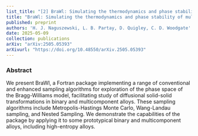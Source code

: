 ```yaml
---
list_title: "[2] BraWl: Simulating the thermodynamics and phase stability of multicomponent alloys using conventional and enhanced sampling techniques"
title: "BraWl: Simulating the thermodynamics and phase stability of multicomponent alloys using conventional and enhanced sampling techniques"
published: preprint
authors: 'H. J. Naguszewski, L. B. Partay, D. Quigley, C. D. Woodgate'
date: 2025-05-09
collection: publications
arXiv: "arXiv:2505.05393"
arXivurl: "https://doi.org/10.48550/arXiv.2505.05393"
---
```


<h3>Abstract</h3>
We present BraWl, a Fortran package implementing a range of conventional and enhanced sampling algorithms for exploration of the phase space of the Bragg-Williams model, facilitating study of diffusional solid-solid transformations in binary and multicomponent alloys. These sampling algorithms include Metropolis-Hastings Monte Carlo, Wang-Landau sampling, and Nested Sampling. We demonstrate the capabilities of the package by applying it to some prototypical binary and multicomponent alloys, including high-entropy alloys.
